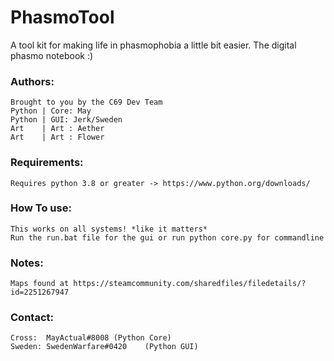 # PhasmoTool
A tool kit for making life in phasmophobia a little bit easier. The digital phasmo notebook :)

### Authors:
    Brought to you by the C69 Dev Team
    Python | Core: May
    Python | GUI: Jerk/Sweden
    Art    | Art : Aether
    Art    | Art : Flower

### Requirements:
    Requires python 3.8 or greater -> https://www.python.org/downloads/

### How To use:
    This works on all systems! *like it matters*
    Run the run.bat file for the gui or run python core.py for commandline

### Notes:
    Maps found at https://steamcommunity.com/sharedfiles/filedetails/?id=2251267947


### Contact:
    Cross:  MayActual#8008 (Python Core)
    Sweden: SwedenWarfare#0420    (Python GUI)
